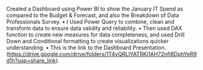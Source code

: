Created a Dashboard using Power BI to show the January IT Spend as compared to the Budget & Forecast, and also the Breakdown of Data Professionals Survey.
• I	Used Power Query to combine, clean and transform data to ensure data validity and reliability.
•	Then used DAX function to create new measures for data completeness, and used Drill Down and Conditional formatting to create visualizations quicker understanding.	
•	This is the link to the Dashboard Presentation. (https://drive.google.com/drive/folders/1T4vQRLlYATRKj1AH72nfi8DphYeR9d1h?usp=share_link).
